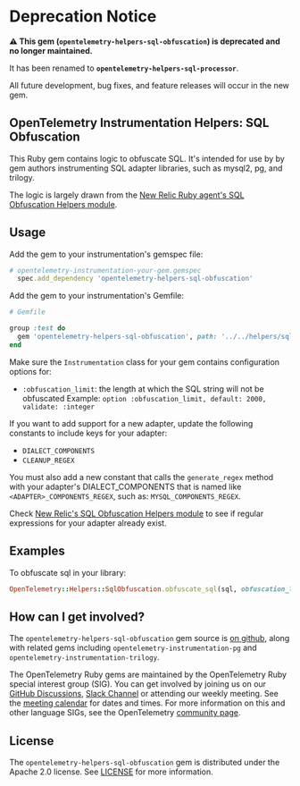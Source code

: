 # Deprecation Notice

**⚠️ This gem (`opentelemetry-helpers-sql-obfuscation`) is deprecated and no longer maintained.**

It has been renamed to **`opentelemetry-helpers-sql-processor`**.

All future development, bug fixes, and feature releases will occur in the new gem.

## OpenTelemetry Instrumentation Helpers: SQL Obfuscation

This Ruby gem contains logic to obfuscate SQL. It's intended for use by by gem authors instrumenting SQL adapter libraries, such as mysql2, pg, and trilogy.

The logic is largely drawn from the [New Relic Ruby agent's SQL Obfuscation Helpers module][new-relic-obfuscation-helpers].

## Usage

Add the gem to your instrumentation's gemspec file:

```ruby
# opentelemetry-instrumentation-your-gem.gemspec
  spec.add_dependency 'opentelemetry-helpers-sql-obfuscation'
```

Add the gem to your instrumentation's Gemfile:

```ruby
# Gemfile

group :test do
  gem 'opentelemetry-helpers-sql-obfuscation', path: '../../helpers/sql-obfuscation'
end
```

Make sure the `Instrumentation` class for your gem contains configuration options for:

- `:obfuscation_limit`: the length at which the SQL string will not be obfuscated
  Example: `option :obfuscation_limit, default: 2000, validate: :integer`

If you want to add support for a new adapter, update the following constants to include keys for your adapter:

- `DIALECT_COMPONENTS`
- `CLEANUP_REGEX`

You must also add a new constant that calls the `generate_regex` method with your adapter's DIALECT_COMPONENTS that is named like `<ADAPTER>_COMPONENTS_REGEX`, such as: `MYSQL_COMPONENTS_REGEX`.

Check [New Relic's SQL Obfuscation Helpers module][new-relic-obfuscation-helpers] to see if regular expressions for your adapter already exist.

## Examples

To obfuscate sql in your library:

```ruby
OpenTelemetry::Helpers::SqlObfuscation.obfuscate_sql(sql, obfuscation_limit: config[:obfuscation_limit], adapter: :postgres)
```

## How can I get involved?

The `opentelemetry-helpers-sql-obfuscation` gem source is [on github][repo-github], along with related gems including `opentelemetry-instrumentation-pg` and `opentelemetry-instrumentation-trilogy`.

The OpenTelemetry Ruby gems are maintained by the OpenTelemetry Ruby special interest group (SIG). You can get involved by joining us on our [GitHub Discussions][discussions-url], [Slack Channel][slack-channel] or attending our weekly meeting. See the [meeting calendar][community-meetings] for dates and times. For more information on this and other language SIGs, see the OpenTelemetry [community page][ruby-sig].

## License

The `opentelemetry-helpers-sql-obfuscation` gem is distributed under the Apache 2.0 license. See [LICENSE][license-github] for more information.

[new-relic-obfuscation-helpers]: https://github.com/newrelic/newrelic-ruby-agent/blob/96e7aca22c1c873c0f5fe704a2b3bb19652db68e/lib/new_relic/agent/database/obfuscation_helpers.rb
[repo-github]: https://github.com/open-telemetry/opentelemetry-ruby
[license-github]: https://github.com/open-telemetry/opentelemetry-ruby-contrib/blob/main/LICENSE
[ruby-sig]: https://github.com/open-telemetry/community#ruby-sig
[community-meetings]: https://github.com/open-telemetry/community#community-meetings
[slack-channel]: https://cloud-native.slack.com/archives/C01NWKKMKMY
[discussions-url]: https://github.com/open-telemetry/opentelemetry-ruby/discussions
